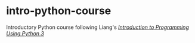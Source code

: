 # intro-python-course
Introductory Python course following Liang's [_Introduction to Programming Using Python 3_](https://yongdanielliang.github.io)
